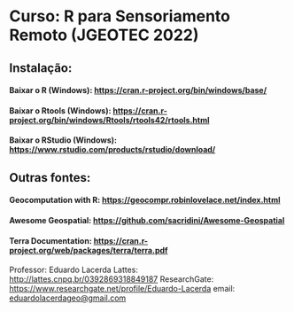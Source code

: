 # Curso: R para Sensoriamento Remoto (JGEOTEC 2022)

## Instalação: 
#### Baixar o R (Windows): https://cran.r-project.org/bin/windows/base/
#### Baixar o Rtools (Windows): https://cran.r-project.org/bin/windows/Rtools/rtools42/rtools.html
#### Baixar o RStudio (Windows): https://www.rstudio.com/products/rstudio/download/


## Outras fontes:
#### Geocomputation with R: https://geocompr.robinlovelace.net/index.html
#### Awesome Geospatial: https://github.com/sacridini/Awesome-Geospatial
#### Terra Documentation: https://cran.r-project.org/web/packages/terra/terra.pdf

Professor: 
Eduardo Lacerda 
Lattes: http://lattes.cnpq.br/0392869318849187
ResearchGate: https://www.researchgate.net/profile/Eduardo-Lacerda
email: eduardolacerdageo@gmail.com
